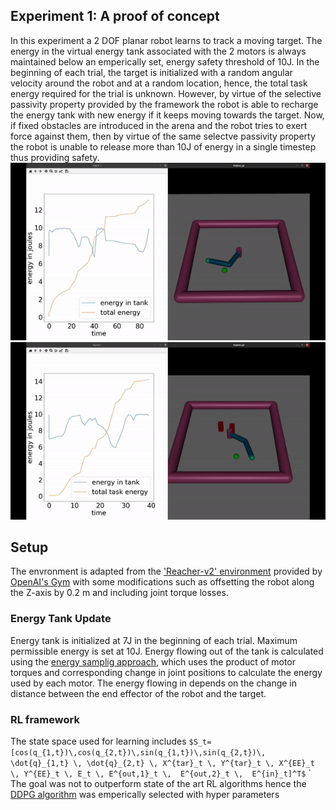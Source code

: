 ## Experiment 1: A proof of concept
In this experiment a 2 DOF planar robot learns to track a moving target. The energy in the virtual energy tank associated with the 2 motors is always maintained below an emperically set, energy safety threshold of 10J. In the beginning of each trial, the target is initialized with a random angular velocity around the robot and at a random location, hence, the total task energy required for the trial is unknown. However, by virtue of the selective passivity property provided by the framework the robot is able to recharge the energy tank with new energy if it keeps moving towards the target. Now, if fixed obstacles are introduced in the arena and the robot tries to exert force against them, then by virtue of the same selectve passivity property the robot is  unable to release more than 10J of energy in a single timestep thus providing safety.   
![](pics/without_obstacles.gif)
![](pics/with_obstacles.gif)

## Setup
The envronment is adapted from the ['Reacher-v2' environment](https://gym.openai.com/envs/Reacher-v2/) provided by [OpenAI's Gym](https://gym.openai.com/) with some modifications such as offsetting the robot along the Z-axis by 0.2 m and including joint torque losses. 

### Energy Tank Update
Energy tank is initialized at 7J in the beginning of each trial. Maximum permissible energy is set at 10J. Energy flowing out of the tank is calculated using the [energy samplig approach](https://ieeexplore-ieee-org.ezproxy2.utwente.nl/document/8463174), which uses the product of motor torques and corresponding change in joint positions to calculate the energy used by each motor.
The energy flowing in depends on the change in distance between the end effector of the robot and the target.

### RL framework
The state space used for learning includes
```$S_t=[cos(q_{1,t})\,cos(q_{2,t})\,sin(q_{1,t})\,sin(q_{2,t})\, \dot{q}_{1,t} \, \dot{q}_{2,t} \, X^{tar}_t \, Y^{tar}_t \, X^{EE}_t \, Y^{EE}_t \, E_t \, E^{out,1}_t \,  E^{out,2}_t \,  E^{in}_t]^T$```
`
The goal was not to outperform state of the art RL algorithms hence the [DDPG algorithm](https://arxiv.org/abs/1509.02971) was emperically selected with hyper parameters 
